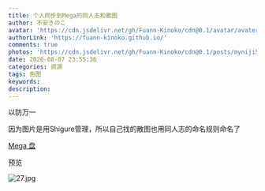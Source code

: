 ```yaml
---
title: 个人同步到Mega的同人志和散图
author: 不安きのこ
avatar: 'https://cdn.jsdelivr.net/gh/Fuann-Kinoko/cdn@0.1/avatar/avater-tsuki.png'
authorLink: 'https://fuann-kinoko.github.io/'
comments: true
photos: 'https://cdn.jsdelivr.net/gh/Fuann-Kinoko/cdn@0.1/posts/myniji5.webp'
date: 2020-08-07 23:55:36
categories: 资源
tags: 色图
keywords:
description:
---
```

以防万一

因为图片是用Shigure管理，所以自己找的散图也用同人志的命名规则命名了

[Mega 盘](https://mega.nz/folder/3sUk1AjD#mSu1gcP_eF07FvfKnHaO9Q)

预览

![27.jpg](https://i.loli.net/2020/08/20/SYgRDeE2s9If7t8.jpg)
